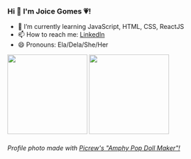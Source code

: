 ### Hi 👋 I'm Joice Gomes 💗!

- 🌱 I’m currently learning JavaScript, HTML, CSS, ReactJS
- 📫 How to reach me: <a href="https://www.linkedin.com/in/joice-gomes-dn/" target="_blank">LinkedIn</a>
- 😄 Pronouns: Ela/Dela/She/Her

<div>
    <a href="https://www.linkedin.com/in/joice-gomes-dn/" target="_blank"></a>
    <img height="180em" src="https://github-readme-stats.vercel.app/api?username=joi-gn&show_icons=true&count_private=true&theme=jolly">
    <img height="180em" src="https://github-readme-stats.vercel.app/api/top-langs/?username=joi-gn&layout=compact&theme=jolly">
</div>


###### Profile photo made with [Picrew's "Amphy Pop Doll Maker"!](https://picrew.me/share?cd=dnZfrnYU9q)
